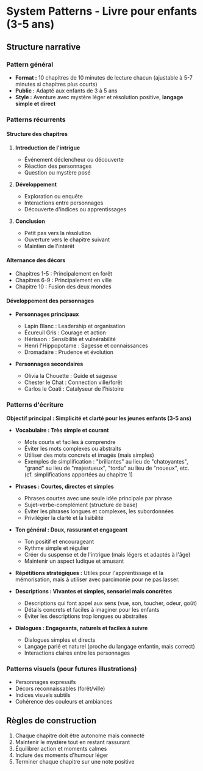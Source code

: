# System Patterns - Livre pour enfants (3-5 ans)

## Structure narrative

### Pattern général
- **Format :** 10 chapitres de 10 minutes de lecture chacun (ajustable à 5-7 minutes si chapitres plus courts)
- **Public :** Adapté aux enfants de 3 à 5 ans
- **Style :** Aventure avec mystère léger et résolution positive, **langage simple et direct**

### Patterns récurrents

#### Structure des chapitres
1. **Introduction de l'intrigue**
   - Événement déclencheur ou découverte
   - Réaction des personnages
   - Question ou mystère posé

2. **Développement**
   - Exploration ou enquête
   - Interactions entre personnages
   - Découverte d'indices ou apprentissages

3. **Conclusion**
   - Petit pas vers la résolution
   - Ouverture vers le chapitre suivant
   - Maintien de l'intérêt

#### Alternance des décors
- Chapitres 1-5 : Principalement en forêt
- Chapitres 6-9 : Principalement en ville
- Chapitre 10 : Fusion des deux mondes

#### Développement des personnages
- **Personnages principaux**
  - Lapin Blanc : Leadership et organisation
  - Écureuil Gris : Courage et action
  - Hérisson : Sensibilité et vulnérabilité
  - Henri l'Hippopotame : Sagesse et connaissances
  - Dromadaire : Prudence et évolution

- **Personnages secondaires**
  - Olivia la Chouette : Guide et sagesse
  - Chester le Chat : Connection ville/forêt
  - Carlos le Coati : Catalyseur de l'histoire

### Patterns d'écriture

**Objectif principal : Simplicité et clarté pour les jeunes enfants (3-5 ans)**

- **Vocabulaire : Très simple et courant**
  - Mots courts et faciles à comprendre
  - Éviter les mots complexes ou abstraits
  - Utiliser des mots concrets et imagés (mais simples)
  - Exemples de simplification : "brillantes" au lieu de "chatoyantes", "grand" au lieu de "majestueux", "tordu" au lieu de "noueux", etc. (cf. simplifications apportées au chapitre 1)

- **Phrases : Courtes, directes et simples**
  - Phrases courtes avec une seule idée principale par phrase
  - Sujet-verbe-complément (structure de base)
  - Éviter les phrases longues et complexes, les subordonnées
  - Privilégier la clarté et la lisibilité

- **Ton général : Doux, rassurant et engageant**
  - Ton positif et encourageant
  - Rythme simple et régulier
  - Créer du suspense et de l'intrigue (mais légers et adaptés à l'âge)
  - Maintenir un aspect ludique et amusant

- **Répétitions stratégiques :** Utiles pour l'apprentissage et la mémorisation, mais à utiliser avec parcimonie pour ne pas lasser.

- **Descriptions : Vivantes et simples, sensoriel mais concrètes**
  - Descriptions qui font appel aux sens (vue, son, toucher, odeur, goût)
  - Détails concrets et faciles à imaginer pour les enfants
  - Éviter les descriptions trop longues ou abstraites

- **Dialogues : Engageants, naturels et faciles à suivre**
  - Dialogues simples et directs
  - Langage parlé et naturel (proche du langage enfantin, mais correct)
  - Interactions claires entre les personnages

### Patterns visuels (pour futures illustrations)
- Personnages expressifs
- Décors reconnaissables (forêt/ville)
- Indices visuels subtils
- Cohérence des couleurs et ambiances

## Règles de construction
1. Chaque chapitre doit être autonome mais connecté
2. Maintenir le mystère tout en restant rassurant
3. Équilibrer action et moments calmes
4. Inclure des moments d'humour léger
5. Terminer chaque chapitre sur une note positive